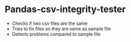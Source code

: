 # Pandas-csv-integrity-tester
* Checks if two csv files are the same
* Tries to fix files so they are same as sample file
* Detects problems compared to sample file
